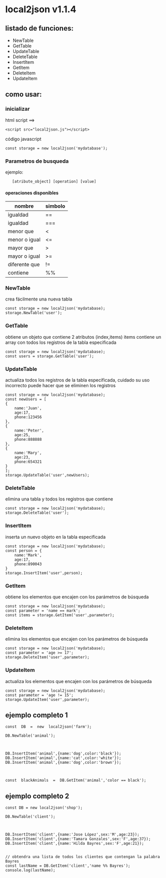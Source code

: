 # local2json v1.1.4

## listado de funciones:

 - NewTable
 - GetTable
 - UpdateTable
 - DeleteTable
 - InsertItem
 - GetItem
 - DeleteItem
 - UpdateItem

## como usar:
### inicializar
html script ==>

    <script src="local2json.js"></script>

código javascript

    const storage = new local2json('mydatabase');

   ### Parametros de busqueda
   ejemplo:
   
       [atribute_object] [operation] [value]


#### operaciones disponibles
|nombre| simbolo |
|--|--|
| igualdad | == |
| igualdad | === |
| menor que | < |
| menor o igual|<= |
|mayor que| >|
|mayor o igual| >= |
|diferente que| !=|
|contiene | %% |

### NewTable
crea fácilmente una nueva tabla

    const storage = new local2json('mydatabase);
    storage.NewTable('user');

### GetTable
obtiene un objeto que contiene 2 atributos (index,items) items contiene un array con todos los registros de la tabla especificada

    const storage = new local2json('mydatabase);
    const users = storage.GetTable('user');

### UpdateTable
actualiza todos los registros de la tabla especificada, cuidado su uso incorrecto puede hacer que se eliminen los registros

    const storage = new local2json('mydatabase);
    const newUsers = [
    {
	    name:'Juan',
	    age:17,
	    phone:123456
    },
    {
	    name:'Peter',
	    age:25,
	    phone:888888
    },
    {
	    name:'Mary',
	    age:23,
	    phone:654321
    }
    ];
    storage.UpdateTable('user',newUsers);

### DeleteTable
elimina una tabla y todos los registros que contiene

    const storage = new local2json('mydatabase);
    storage.DeleteTable('user');

### InsertItem
inserta un nuevo objeto en la tabla especificada

    const storage = new local2json('mydatabase);
    const person = {
	    name:'Mark',
	    age:17,
	    phone:890043
    }
    storage.InsertItem('user',person);


### GetItem
obtiene los elementos que encajen con los parámetros de búsqueda

    const storage = new local2json('mydatabase);
    const parameter = 'name == mark';
    const items = storage.GetItem('user',parameter);
    
### DeleteItem
elimina los elementos que encajen con los parámetros de búsqueda

	const storage = new local2json('mydatabase);
    const parameter = 'age >= 17';
    storage.DeleteItem('user',parameter);

### UpdateItem
actualiza los elementos que encajen con los parámetros de búsqueda

	const storage = new local2json('mydatabase);
    const parameter = 'age != 15';
    storage.UpdateItem('user',parameter);

## ejemplo completo 1

    const  DB  =  new  local2json('farm');
    
    DB.NewTable('animal');
    
      
    
    DB.InsertItem('animal',{name:'dog',color:'black'});
    DB.InsertItem('animal',{name:'cat',color:'white'});
    DB.InsertItem('animal',{name:'dog',color:'brown'});
    
      
    
    const  blackAnimals  =  DB.GetItem('animal','color == black');
    
    

## ejemplo completo 2
    const DB = new local2json('shop');
    
    DB.NewTable('client');
    
      
    
    DB.InsertItem('client',{name:'Jose López',sex:'M',age:23});
    DB.InsertItem('client',{name:'Tamara Gonzales',sex:'F',age:37});
    DB.InsertItem('client',{name:'Hilda Bayres',sex:'F',age:21});
    
      
    // obtendra una lista de todos los clientes que contengan la palabra Bayres
    const lastName = DB.GetItem('client','name %% Bayres');
    console.log(lastName);
